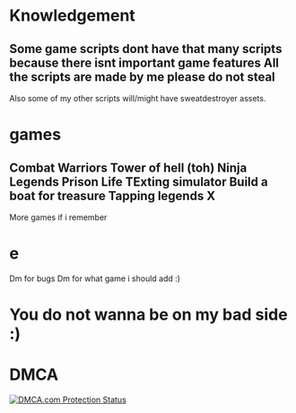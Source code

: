 # Knowledgement
Some game scripts dont have that many scripts because there isnt important game features
All the scripts are made by me please do not steal
-------------------------------------------------------
Also some of my other scripts will/might have sweatdestroyer assets.

# games
Combat Warriors
Tower of hell (toh)
Ninja Legends
Prison Life
TExting simulator
Build a boat for treasure
Tapping legends X
-----------------------
More games if i remember

# e
Dm for bugs
Dm for what game i should add :)

# You do not wanna be on my bad side :)

# DMCA
<a href="//www.dmca.com/Protection/Status.aspx?ID=e16abedc-bb28-49f7-b7d9-e6dbe98dd9ff" title="DMCA.com Protection Status" class="dmca-badge"> <img src ="https://images.dmca.com/Badges/dmca_protected_sml_120m.png?ID=e16abedc-bb28-49f7-b7d9-e6dbe98dd9ff"  alt="DMCA.com Protection Status" /></a>  <script src="https://images.dmca.com/Badges/DMCABadgeHelper.min.js"> </script>
